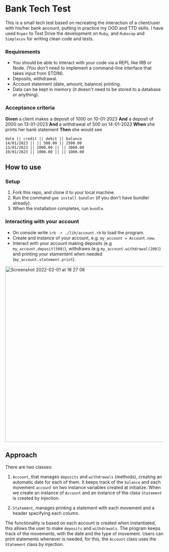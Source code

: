 # Bank Tech Test

This is a small tech test based on recreating the interaction of a client/user with his/her bank account, putting in practice my OOD and TTD skills. I have used `Rspec` to Test Drive the development on `Ruby`, and `Rubocop` and `Simplecov` for writing clean code and tests.

### Requirements

* You should be able to interact with your code via a REPL like IRB or Node. (You don't need to implement a command-line interface that takes input from STDIN).
* Deposits, withdrawal.
* Account statement (date, amount, balance) printing.
* Data can be kept in memory (it doesn't need to be stored to a database or anything).

### Acceptance criteria

**Given** a client makes a deposit of 1000 on 10-01-2023
**And** a deposit of 2000 on 13-01-2023
**And** a withdrawal of 500 on 14-01-2023
**When** she prints her bank statement
**Then** she would see

```
date || credit || debit || balance
14/01/2023 || || 500.00 || 2500.00
13/01/2023 || 2000.00 || || 3000.00
10/01/2023 || 1000.00 || || 1000.00
```

How to use
----------

### Setup


1. Fork this repo, and clone it to your local machine.
2. Run the command `gem install bundler` (if you don't have bundler already).
3. When the installation completes, run `bundle`.

### Interacting with your account

- On console write `irb -r ./lib/account.rb` to load the program.
- Create and instance of your account, e.g. `my_account = Account.new`.
- Interact with your account making deposits (e.g `my_account.deposit(500)`), withdraws (e.g `my_account.withdrawal(200)`) and printing your stamentent when needed (`my_account.statement.print`).

<img width="559" alt="Screenshot 2022-02-01 at 16 27 08" src="https://user-images.githubusercontent.com/86299300/151997758-bb4c5b1c-e199-4ae4-8c5d-4d63f174baa1.png">


Approach
----------

There are two classes:

1. `Account`, that manages `deposits` and `withdrawals` (methods), creating an automatic date for each of them. It keeps track of the `balance` and each movement `account` on two instance variables created at initialize. When we create an instance of `Account` and an instance of the class `Statement` is created by injection.

2. `Statement`, manages printing a statement with each movement and a header specifying each column.

The functionality is based on each account is created when instantiated, this allows the user to make `deposits` and `withdrawals`. The program keeps track of the movements, with the date and the type of movement. Users can print statements whenever is needed, for this, the `Account` class uses the `Statement` class by injection.
